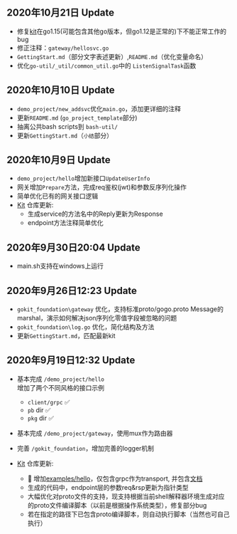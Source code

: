 ## 2020年10月21日 Update
- 修复[kit][1]在go1.15(可能包含其他go版本，但go1.12是正常的)下不能正常工作的bug
- 修正注释：`gateway/hellosvc.go`
- `GettingStart.md`（部分文字表述更新）,`README.md`（优化变量命名）
- 优化`go-util/_util/common_util.go`中的 `ListenSignalTask`函数

## 2020年10月10日 Update
- `demo_project/new_addsvc`优化`main.go`，添加更详细的注释
- 更新`README.md` (`go_project_template`部分)
- 抽离公共bash scripts到 `bash-util/`
- 更新`GettingStart.md`（`小结`部分）

## 2020年10月9日 Update
- `demo_project/hello`增加新接口`UpdateUserInfo`
- 网关增加`Prepare`方法，完成req鉴权(jwt)和参数反序列化操作
- 简单优化已有的网关接口逻辑
- [Kit][1] 仓库更新:
    -   生成service的方法名中的Reply更新为Response
    -   endpoint方法注释简单优化

## 2020年9月30日20:04 Update
-  main.sh支持在windows上运行

## 2020年9月26日12:23 Update
- `gokit_foundation\gateway` 优化，支持标准proto/gogo.proto Message的marshal，演示如何解决json序列化零值字段被忽略的问题
- `gokit_foundation\log.go` 优化，简化结构及方法
- 更新`GettingStart.md`，匹配最新kit

## 2020年9月19日12:32 Update 
- 基本完成 `/demo_project/hello`  
    增加了两个不同风格的接口示例
    - `client/grpc` :white_check_mark:
    - `pb` dir :white_check_mark:
    - `pkg` dir :white_check_mark:
- 基本完成 `/demo_project/gateway`，使用mux作为路由器
- 完善 `/gokit_foundation`，增加完善的logger机制

- [Kit][1] 仓库更新:
    -   :tada: 增加[examples/hello][2]，仅包含grpc作为transport, 并包含[文档][3]
    -   生成的代码中，endpoint层的参数req&rsp更新为指针类型
    -   大幅优化对proto文件的支持，现支持根据当前shell解释器环境生成对应的proto文件编译脚本（以前是根据操作系统类型），修复部分bug
    -   若在指定的路径下已包含proto编译脚本，则自动执行脚本（当然也可自己执行）
 
 
[1]:https://github.com/chaseSpace/kit
[2]:https://github.com/chaseSpace/kit/tree/master/examples
[3]:https://github.com/chaseSpace/kit/blob/master/examples/hellosvc_doc.md